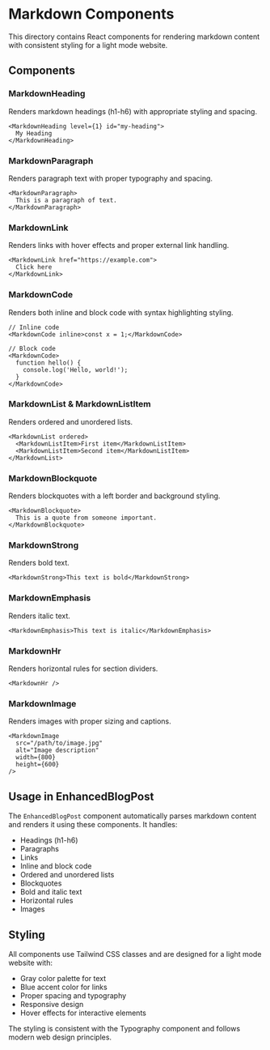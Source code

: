 # Markdown Components

This directory contains React components for rendering markdown content with consistent styling for a light mode website.

## Components

### MarkdownHeading
Renders markdown headings (h1-h6) with appropriate styling and spacing.

```tsx
<MarkdownHeading level={1} id="my-heading">
  My Heading
</MarkdownHeading>
```

### MarkdownParagraph
Renders paragraph text with proper typography and spacing.

```tsx
<MarkdownParagraph>
  This is a paragraph of text.
</MarkdownParagraph>
```

### MarkdownLink
Renders links with hover effects and proper external link handling.

```tsx
<MarkdownLink href="https://example.com">
  Click here
</MarkdownLink>
```

### MarkdownCode
Renders both inline and block code with syntax highlighting styling.

```tsx
// Inline code
<MarkdownCode inline>const x = 1;</MarkdownCode>

// Block code
<MarkdownCode>
  function hello() {
    console.log('Hello, world!');
  }
</MarkdownCode>
```

### MarkdownList & MarkdownListItem
Renders ordered and unordered lists.

```tsx
<MarkdownList ordered>
  <MarkdownListItem>First item</MarkdownListItem>
  <MarkdownListItem>Second item</MarkdownListItem>
</MarkdownList>
```

### MarkdownBlockquote
Renders blockquotes with a left border and background styling.

```tsx
<MarkdownBlockquote>
  This is a quote from someone important.
</MarkdownBlockquote>
```

### MarkdownStrong
Renders bold text.

```tsx
<MarkdownStrong>This text is bold</MarkdownStrong>
```

### MarkdownEmphasis
Renders italic text.

```tsx
<MarkdownEmphasis>This text is italic</MarkdownEmphasis>
```

### MarkdownHr
Renders horizontal rules for section dividers.

```tsx
<MarkdownHr />
```

### MarkdownImage
Renders images with proper sizing and captions.

```tsx
<MarkdownImage 
  src="/path/to/image.jpg" 
  alt="Image description"
  width={800}
  height={600}
/>
```

## Usage in EnhancedBlogPost

The `EnhancedBlogPost` component automatically parses markdown content and renders it using these components. It handles:

- Headings (h1-h6)
- Paragraphs
- Links
- Inline and block code
- Ordered and unordered lists
- Blockquotes
- Bold and italic text
- Horizontal rules
- Images

## Styling

All components use Tailwind CSS classes and are designed for a light mode website with:

- Gray color palette for text
- Blue accent color for links
- Proper spacing and typography
- Responsive design
- Hover effects for interactive elements

The styling is consistent with the Typography component and follows modern web design principles.
